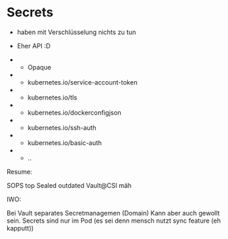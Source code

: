 # Secrets

* haben mit Verschlüsselung nichts zu tun
* Eher API :D

* * Opaque
* * kubernetes.io/service-account-token
* * kubernetes.io/tls
* * kubernetes.io/dockerconfigjson
* * kubernetes.io/ssh-auth
* * kubernetes.io/basic-auth
* * ..






Resume:

SOPS top
Sealed outdated
Vault@CSI  mäh

IWO:


Bei Vault separates Secretmanagemen (Domain)
Kann aber auch gewollt sein.
Secrets sind nur im Pod (es sei denn mensch nutzt sync feature (eh kapputt))
